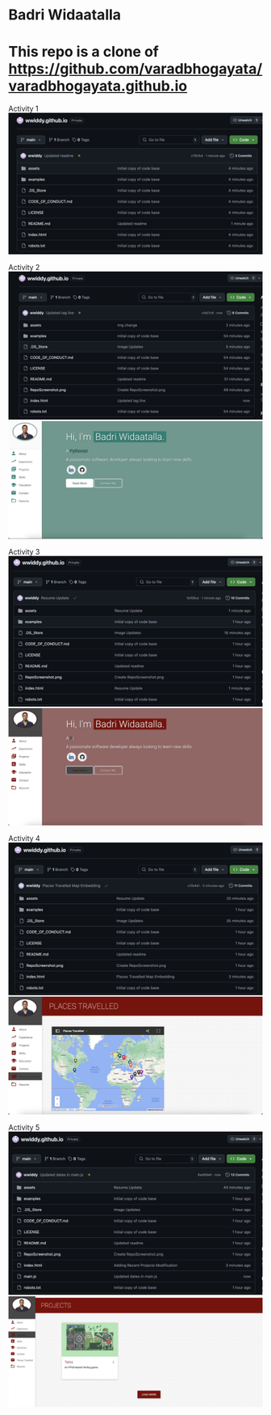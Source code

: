 # Badri Widaatalla
# This repo is a clone of https://github.com/varadbhogayata/varadbhogayata.github.io 

Activity 1
![alt text](RepoScreenshot.png)

Activity 2
![alt text](Act2RepoSS.png)
![alt text](Act2HomepageSS.png)

Activity 3
![alt text](Act3RepoSS.png)
![alt text](Act3HomepageSS.png)

Activity 4
![alt text](Act4RepoSS.png)
![alt text](Act4PlacesTravelledSS.png)

Activity 5
![alt text](Act5RepoSS.png)
![alt text](Act5ProjectsSS.png)